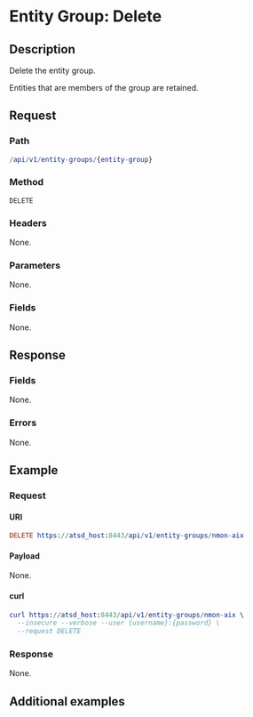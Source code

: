 # Entity Group: Delete

## Description

Delete the entity group. 

<aside class="notice">
Entities that are members of the group are retained.
</aside>

## Request

### Path

```elm
/api/v1/entity-groups/{entity-group}
```

### Method

```
DELETE
```

### Headers

None.

### Parameters

None.

### Fields

None.

## Response

### Fields

None.

### Errors

None.

## Example

### Request

#### URI

```elm
DELETE https://atsd_host:8443/api/v1/entity-groups/nmon-aix
```

#### Payload

None.

#### curl

```elm
curl https://atsd_host:8443/api/v1/entity-groups/nmon-aix \
  --insecure --verbose --user {username}:{password} \
  --request DELETE
  ```
  
### Response

None.

## Additional examples




